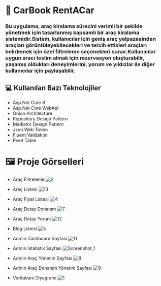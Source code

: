 # 🚗 CarBook RentACar

### Bu uygulama, araç kiralama sürecini verimli bir şekilde yönetmek için tasarlanmış kapsamlı bir araç kiralama sistemidir.Sistem, kullanıcılar için geniş araç yelpazesinden araçları görüntüleyebilecekleri ve tercih ettikleri araçları belirlemek için özel filtreleme seçenekleri sunar.Kullanıcılar uygun aracı teslim almak için rezervasyon oluşturabilir, yaşamış oldukları deneyimlerini, yorum ve yıldızlar ile diğer kullanıcılar için paylaşabilir. 

## 💻 Kullanılan Bazı Teknolojiler
* Asp.Net Core 8
* Asp.Net Core WebApi
* Onion Architecture
* Repository Design Pattern
* Mediator Design Pattern
* Json Web Token
* Fluent Validation
* Pivot Table

# 🖼️ Proje Görselleri

* Araç Filtreleme
![2](https://github.com/user-attachments/assets/7dbc3eec-592f-4065-8b32-a582f66337c4)

* Araç Listesi
![13](https://github.com/user-attachments/assets/2e2831cf-4578-4644-a3b0-7bb9ebd73bab)

* Araç Fiyat Listesi
![4](https://github.com/user-attachments/assets/b979eb24-8fe1-45ca-add2-8a67148f81f2)

* Araç Detay Donanım
![7](https://github.com/user-attachments/assets/0261f98c-c5e7-4239-b166-a02bbfda104c)

* Araç Detay Yorum
![12](https://github.com/user-attachments/assets/b9366a72-dffd-466b-b2c5-a17c421f0b85)

* Blog Listesi
![5](https://github.com/user-attachments/assets/d3d8132f-9e52-4be1-b865-5b05625bc0e1)

* Admin Dashboard Sayfası
![11](https://github.com/user-attachments/assets/69228b55-caef-4912-9304-1d56ed1fb49b)

* Admin İstatistik Sayfası
![Screenshot_1](https://github.com/user-attachments/assets/7f23eb5e-3c30-4b20-8166-35d360161d59)

* Admin Araç Yönetim Sayfası
![8](https://github.com/user-attachments/assets/81bcfeef-2f24-4fbd-b495-910483a98c37)

* Admin Araç Donanım Yönetim Sayfası
![9](https://github.com/user-attachments/assets/e443db39-7fc9-4759-9ca2-dc66c32dff5e)

* Veritabanı Diyagramı
![1](https://github.com/user-attachments/assets/29f66a7c-8a73-4cb6-a24a-b5341bf38d58)


























